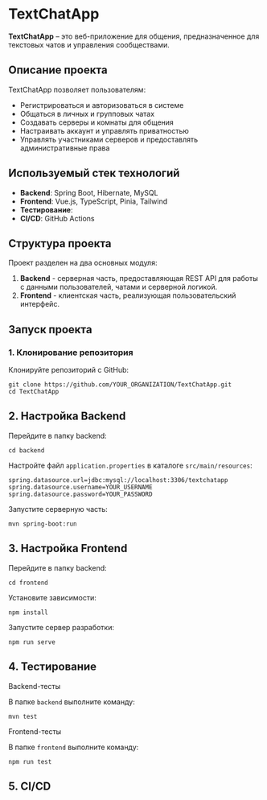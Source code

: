 # TextChatApp

**TextChatApp** – это веб-приложение для общения, предназначенное для текстовых чатов и управления сообществами.

## Описание проекта

TextChatApp позволяет пользователям:

- Регистрироваться и авторизоваться в системе
- Общаться в личных и групповых чатах
- Создавать серверы и комнаты для общения
- Настраивать аккаунт и управлять приватностью
- Управлять участниками серверов и предоставлять административные права

## Используемый стек технологий

- **Backend**: Spring Boot, Hibernate, MySQL
- **Frontend**: Vue.js, TypeScript, Pinia, Tailwind
- **Тестирование**:
- **CI/CD**: GitHub Actions

## Структура проекта

Проект разделен на два основных модуля:

1. **Backend** - серверная часть, предоставляющая REST API для работы с данными пользователей, чатами и серверной логикой.
2. **Frontend** - клиентская часть, реализующая пользовательский интерфейс.

## Запуск проекта

### 1. Клонирование репозитория

Клонируйте репозиторий с GitHub:

```
git clone https://github.com/YOUR_ORGANIZATION/TextChatApp.git
cd TextChatApp
```

## 2. Настройка Backend

Перейдите в папку backend:

```
cd backend
```

Настройте файл `application.properties` в каталоге `src/main/resources`:

```
spring.datasource.url=jdbc:mysql://localhost:3306/textchatapp
spring.datasource.username=YOUR_USERNAME
spring.datasource.password=YOUR_PASSWORD
```

Запустите серверную часть:

```
mvn spring-boot:run
```

## 3. Настройка Frontend

Перейдите в папку backend:

```
cd frontend
```

Установите зависимости:

```
npm install
```

Запустите сервер разработки:

```
npm run serve
```

## 4. Тестирование

Backend-тесты

В папке `backend` выполните команду:

```
mvn test
```

Frontend-тесты

В папке `frontend` выполните команду:

```
npm run test
```

## 5. CI/CD
